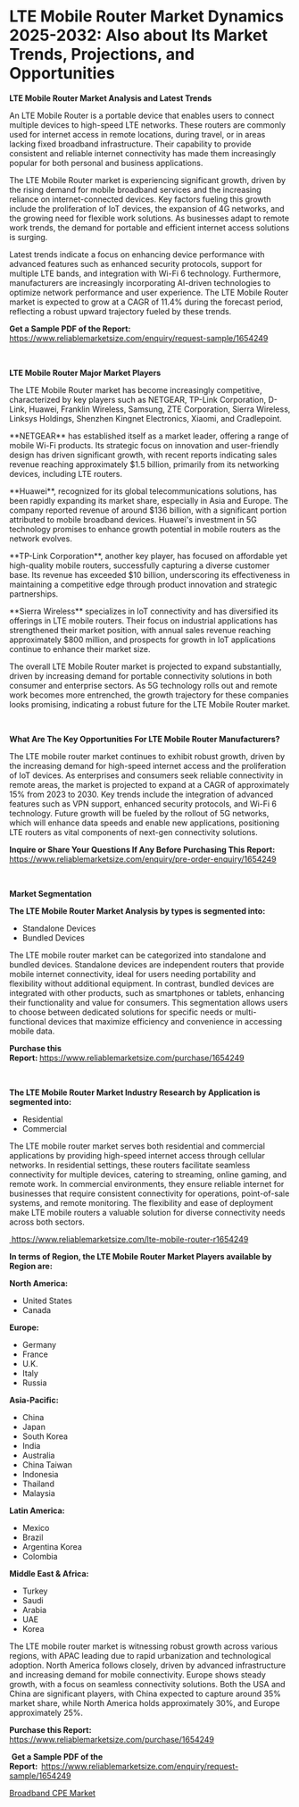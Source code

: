 <p><h1>LTE Mobile Router Market Dynamics 2025-2032: Also about Its Market Trends, Projections, and Opportunities</h1></p><p><strong>LTE Mobile Router Market Analysis and Latest Trends</strong></p>
<p><p>An LTE Mobile Router is a portable device that enables users to connect multiple devices to high-speed LTE networks. These routers are commonly used for internet access in remote locations, during travel, or in areas lacking fixed broadband infrastructure. Their capability to provide consistent and reliable internet connectivity has made them increasingly popular for both personal and business applications.</p><p>The LTE Mobile Router market is experiencing significant growth, driven by the rising demand for mobile broadband services and the increasing reliance on internet-connected devices. Key factors fueling this growth include the proliferation of IoT devices, the expansion of 4G networks, and the growing need for flexible work solutions. As businesses adapt to remote work trends, the demand for portable and efficient internet access solutions is surging.</p><p>Latest trends indicate a focus on enhancing device performance with advanced features such as enhanced security protocols, support for multiple LTE bands, and integration with Wi-Fi 6 technology. Furthermore, manufacturers are increasingly incorporating AI-driven technologies to optimize network performance and user experience. The LTE Mobile Router market is expected to grow at a CAGR of 11.4% during the forecast period, reflecting a robust upward trajectory fueled by these trends.</p></p>
<p><strong>Get a Sample PDF of the Report:&nbsp;</strong> <a href="https://www.reliablemarketsize.com/enquiry/request-sample/1654249?utm_campaign=2477&utm_medium=2&utm_source=Github&utm_content=ia&utm_term=15022025&utm_id=lte-mobile-router">https://www.reliablemarketsize.com/enquiry/request-sample/1654249</a></p>
<p>&nbsp;</p>
<p><strong>LTE Mobile Router Major Market Players</strong></p>
<p><p>The LTE Mobile Router market has become increasingly competitive, characterized by key players such as NETGEAR, TP-Link Corporation, D-Link, Huawei, Franklin Wireless, Samsung, ZTE Corporation, Sierra Wireless, Linksys Holdings, Shenzhen Kingnet Electronics, Xiaomi, and Cradlepoint. </p><p>**NETGEAR** has established itself as a market leader, offering a range of mobile Wi-Fi products. Its strategic focus on innovation and user-friendly design has driven significant growth, with recent reports indicating sales revenue reaching approximately $1.5 billion, primarily from its networking devices, including LTE routers. </p><p>**Huawei**, recognized for its global telecommunications solutions, has been rapidly expanding its market share, especially in Asia and Europe. The company reported revenue of around $136 billion, with a significant portion attributed to mobile broadband devices. Huawei's investment in 5G technology promises to enhance growth potential in mobile routers as the network evolves.</p><p>**TP-Link Corporation**, another key player, has focused on affordable yet high-quality mobile routers, successfully capturing a diverse customer base. Its revenue has exceeded $10 billion, underscoring its effectiveness in maintaining a competitive edge through product innovation and strategic partnerships.</p><p>**Sierra Wireless** specializes in IoT connectivity and has diversified its offerings in LTE mobile routers. Their focus on industrial applications has strengthened their market position, with annual sales revenue reaching approximately $800 million, and prospects for growth in IoT applications continue to enhance their market size.</p><p>The overall LTE Mobile Router market is projected to expand substantially, driven by increasing demand for portable connectivity solutions in both consumer and enterprise sectors. As 5G technology rolls out and remote work becomes more entrenched, the growth trajectory for these companies looks promising, indicating a robust future for the LTE Mobile Router market.</p></p>
<p>&nbsp;</p>
<p><strong>What Are The Key Opportunities For LTE Mobile Router Manufacturers?</strong></p>
<p><p>The LTE mobile router market continues to exhibit robust growth, driven by the increasing demand for high-speed internet access and the proliferation of IoT devices. As enterprises and consumers seek reliable connectivity in remote areas, the market is projected to expand at a CAGR of approximately 15% from 2023 to 2030. Key trends include the integration of advanced features such as VPN support, enhanced security protocols, and Wi-Fi 6 technology. Future growth will be fueled by the rollout of 5G networks, which will enhance data speeds and enable new applications, positioning LTE routers as vital components of next-gen connectivity solutions.</p></p>
<p><strong>Inquire or Share Your Questions If Any Before Purchasing This Report:</strong> <a href="https://www.reliablemarketsize.com/enquiry/pre-order-enquiry/1654249?utm_campaign=2477&utm_medium=2&utm_source=Github&utm_content=ia&utm_term=15022025&utm_id=lte-mobile-router">https://www.reliablemarketsize.com/enquiry/pre-order-enquiry/1654249</a></p>
<p>&nbsp;</p>
<p><strong>Market Segmentation</strong></p>
<p><strong>The LTE Mobile Router Market Analysis by types is segmented into:</strong></p>
<p><ul><li>Standalone Devices</li><li>Bundled Devices</li></ul></p>
<p><p>The LTE mobile router market can be categorized into standalone and bundled devices. Standalone devices are independent routers that provide mobile internet connectivity, ideal for users needing portability and flexibility without additional equipment. In contrast, bundled devices are integrated with other products, such as smartphones or tablets, enhancing their functionality and value for consumers. This segmentation allows users to choose between dedicated solutions for specific needs or multi-functional devices that maximize efficiency and convenience in accessing mobile data.</p></p>
<p><strong>Purchase this Report:&nbsp;</strong><a href="https://www.reliablemarketsize.com/purchase/1654249?utm_campaign=2477&utm_medium=2&utm_source=Github&utm_content=ia&utm_term=15022025&utm_id=lte-mobile-router">https://www.reliablemarketsize.com/purchase/1654249</a></p>
<p>&nbsp;</p>
<p><strong>The LTE Mobile Router Market Industry Research by Application is segmented into:</strong></p>
<p><ul><li>Residential</li><li>Commercial</li></ul></p>
<p><p>The LTE mobile router market serves both residential and commercial applications by providing high-speed internet access through cellular networks. In residential settings, these routers facilitate seamless connectivity for multiple devices, catering to streaming, online gaming, and remote work. In commercial environments, they ensure reliable internet for businesses that require consistent connectivity for operations, point-of-sale systems, and remote monitoring. The flexibility and ease of deployment make LTE mobile routers a valuable solution for diverse connectivity needs across both sectors.</p></p>
<p><a href="https://www.reliablemarketsize.com/lte-mobile-router-r1654249?utm_campaign=2477&utm_medium=2&utm_source=Github&utm_content=ia&utm_term=15022025&utm_id=lte-mobile-router">&nbsp;https://www.reliablemarketsize.com/lte-mobile-router-r1654249</a></p>
<p><strong>In terms of Region, the LTE Mobile Router Market Players available by Region are:</strong></p>
<p>
    <p> <strong> North America: </strong>
        <ul>
            <li>United States</li>
            <li>Canada</li>
        </ul>
        </p> 
    <p> <strong> Europe: </strong>
        <ul>
            <li>Germany</li>
            <li>France</li>
            <li>U.K.</li>
            <li>Italy</li>
            <li>Russia</li>
        </ul>
        </p> 
    <p> <strong> Asia-Pacific: </strong>
        <ul>
            <li>China</li>
            <li>Japan</li>
            <li>South Korea</li>
            <li>India</li>
            <li>Australia</li>
            <li>China Taiwan</li>
            <li>Indonesia</li>
            <li>Thailand</li>
            <li>Malaysia</li>
        </ul>
        </p> 
    <p> <strong> Latin America: </strong>
        <ul>
            <li>Mexico</li>
            <li>Brazil</li>
            <li>Argentina Korea</li>
            <li>Colombia</li>
        </ul>
        </p> 
    <p> <strong> Middle East & Africa: </strong>
        <ul>
            <li>Turkey</li>
            <li>Saudi</li>
            <li>Arabia</li>
            <li>UAE</li>
            <li>Korea</li>
        </ul>
    </p>
    </p>
<p><p>The LTE mobile router market is witnessing robust growth across various regions, with APAC leading due to rapid urbanization and technological adoption. North America follows closely, driven by advanced infrastructure and increasing demand for mobile connectivity. Europe shows steady growth, with a focus on seamless connectivity solutions. Both the USA and China are significant players, with China expected to capture around 35% market share, while North America holds approximately 30%, and Europe approximately 25%.</p></p>
<p><strong>Purchase this Report: </strong><a href="https://www.reliablemarketsize.com/purchase/1654249?utm_campaign=2477&utm_medium=2&utm_source=Github&utm_content=ia&utm_term=15022025&utm_id=lte-mobile-router">https://www.reliablemarketsize.com/purchase/1654249</a></p>
<p>&nbsp;<strong>Get a Sample PDF of the Report:&nbsp;&nbsp;</strong><a href="https://www.reliablemarketsize.com/enquiry/request-sample/1654249?utm_campaign=2477&utm_medium=2&utm_source=Github&utm_content=ia&utm_term=15022025&utm_id=lte-mobile-router">https://www.reliablemarketsize.com/enquiry/request-sample/1654249</a></p>
<p><strong></strong></p>
<p><p><a href="https://github.com/kimberjam0i/Market-Research-Report-List-1/blob/main/broadband-cpe-market.md?utm_campaign=2477&utm_medium=2&utm_source=Github&utm_content=ia&utm_term=15022025&utm_id=lte-mobile-router">Broadband CPE Market</a></p></p>
